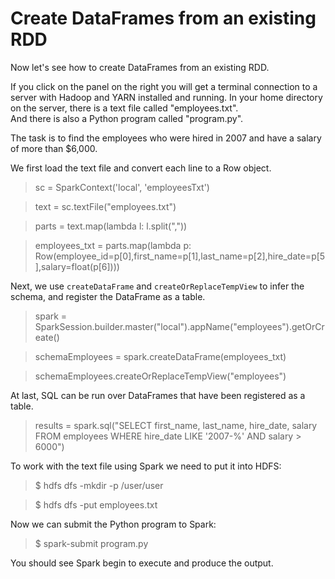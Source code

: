 # Create DataFrames from an existing RDD

Now let's see how to create DataFrames from an existing RDD.

If you click on the panel on the right you will get a terminal connection 
to a server with Hadoop and YARN installed and running. In your home 
directory on the server, there is a text file called "employees.txt".  
And there is also a Python program called "program.py".

The task is to find the employees who were hired in 2007 and have a salary 
of more than $6,000.

We first load the text file and convert each line to a Row object.

> sc = SparkContext('local', 'employeesTxt') 

> text = sc.textFile("employees.txt") 

> parts = text.map(lambda l: l.split(",")) 

> employees_txt = parts.map(lambda p: Row(employee_id=p[0],first_name=p[1],last_name=p[2],hire_date=p[5],salary=float(p[6])))

Next, we use `createDataFrame` and `createOrReplaceTempView` to infer the 
schema, and register the DataFrame as a table.

> spark = SparkSession.builder.master("local").appName("employees").getOrCreate()

> schemaEmployees = spark.createDataFrame(employees_txt)

> schemaEmployees.createOrReplaceTempView("employees")


At last, SQL can be run over DataFrames that have been registered as a table.

> results = spark.sql("SELECT first_name, last_name, hire_date, salary FROM employees WHERE hire_date LIKE '2007-%' AND salary > 6000")


To work with the text file using Spark we need to put it into HDFS:

> $ hdfs dfs -mkdir -p /user/user

> $ hdfs dfs -put employees.txt

Now we can submit the Python program to Spark:

> $ spark-submit program.py

You should see Spark begin to execute and produce the output.